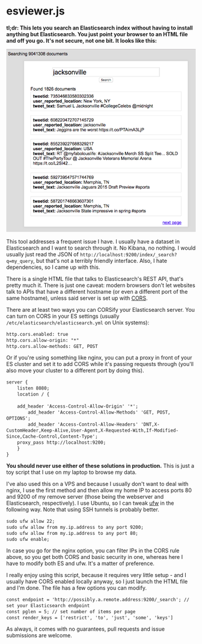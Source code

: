 # esviewer.js

**tl;dr: This lets you search an Elasticsearch index without having to install anything but Elasticsearch. You just point your browser to an HTML file and off you go. It's not secure, not one bit. It looks like this:**

![screenshot](https://raw.githubusercontent.com/kokes/esviewer.js/master/screenshot.png)

This tool addresses a frequent issue I have. I usually have a dataset in Elasticsearch and I want to search through it. No Kibana, no nothing. I would usually just read the JSON of `http://localhost:9200/index/_search?q=my_query`, but that's not a terribly friendly interface. Also, I hate dependencies, so I came up with this.

There is a single HTML file that talks to Elasticsearch's REST API, that's pretty much it. There is just one caveat: modern browsers don't let websites talk to APIs that have a different hostname (or even a different port of the same hostname), unless said server is set up with [CORS](https://developer.mozilla.org/en-US/docs/Web/HTTP/CORS).

There are at least two ways you can CORSify your Elasticsearch server. You can turn on CORS in your ES settings (usually `/etc/elasticsearch/elasticsearch.yml` on Unix systems):

```
http.cors.enabled: true
http.cors.allow-origin: "*"
http.cors.allow-methods: GET, POST
```

Or if you're using something like nginx, you can put a proxy in front of your ES cluster and set it to add CORS while it's passing requests through (you'll also move your cluster to a different port by doing this).

```
server {
    listen 8080;
    location / {

    add_header 'Access-Control-Allow-Origin' '*';
        add_header 'Access-Control-Allow-Methods' 'GET, POST, OPTIONS';
        add_header 'Access-Control-Allow-Headers' 'DNT,X-CustomHeader,Keep-Alive,User-Agent,X-Requested-With,If-Modified-Since,Cache-Control,Content-Type';
    proxy_pass http://localhost:9200;
    }
}
```

**You should never use either of these solutions in production.** This is just a toy script that I use on my laptop to browse my data.

I've also used this on a VPS and because I usually don't want to deal with nginx, I use the first method and then allow my home IP to access ports 80 and 9200 of my remove server (those being the webserver and Elasticsearch, respectively). I use Ubuntu, so I can tweak [ufw](https://en.wikipedia.org/wiki/Uncomplicated_Firewall) in the following way. Note that using SSH tunnels is probably better.

```
sudo ufw allow 22;
sudo ufw allow from my.ip.address to any port 9200;
sudo ufw allow from my.ip.address to any port 80;
sudo ufw enable;
```

In case you go for the nginx option, you can filter IPs in the CORS rule above, so you get both CORS and basic security in one, whereas here I have to modify both ES and ufw. It's a matter of preference.

I really enjoy using this script, because it requires very little setup - and I usually have CORS enabled locally anyway, so I just launch the HTML file and I'm done. The file has a few options you can modify.

```
const endpoint = 'http://possibly.a.remote.address:9200/_search'; // set your Elasticsearch endpoint
const pglen = 5; // set number of items per page
const render_keys = ['restrict', 'to', 'just', 'some', 'keys']
```

As always, it comes with no guarantees, pull requests and issue submissions are welcome.

